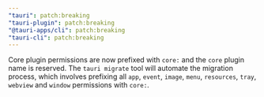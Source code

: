 ```yaml
---
"tauri": patch:breaking
"tauri-plugin": patch:breaking
"@tauri-apps/cli": patch:breaking
"tauri-cli": patch:breaking
---
```


Core plugin permissions are now prefixed with `core:` and the `core` plugin name is reserved.
The `tauri migrate` tool will automate the migration process, which involves prefixing all `app`, `event`, `image`, `menu`, `resources`, `tray`, `webview` and `window` permissions with `core:`.
